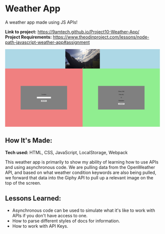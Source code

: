 # Weather App
A weather app made using JS APIs!

**Link to project:** https://9amtech.github.io/Project10-Weather-App/ <br>
**Project Requirements:** https://www.theodinproject.com/lessons/node-path-javascript-weather-app#assignment

![Thumbnail for the the todo-list project.](https://github.com/9AMTech/Project10-Weather-App/blob/main/thumbnail.png?raw=true)

## How It's Made:

**Tech used:** HTML, CSS, JavaScript, LocalStorage, Webpack

This weather app is primarily to show my ability of learning how to use APIs and using asynchronous code. We are pulling
data from the OpenWeather API, and based on what weather condition keywords are also being pulled, we forward that data 
into the Giphy API to pull up a relevant image on the top of the screen.

## Lessons Learned:

- Asynchronous code can be used to simulate what it's like to work with APIs if you don't have access to one.
- How to parse different styles of docs for information.
- How to work with API Keys.
